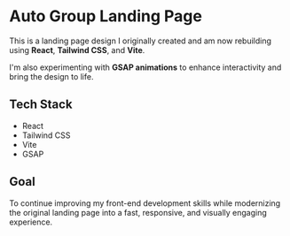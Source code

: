# Auto Group Landing Page

This is a landing page design I originally created and am now rebuilding using **React**, **Tailwind CSS**, and **Vite**.  

I'm also experimenting with **GSAP animations** to enhance interactivity and bring the design to life.

## Tech Stack
- React
- Tailwind CSS
- Vite
- GSAP

## Goal
To continue improving my front-end development skills while modernizing the original landing page into a fast, responsive, and visually engaging experience.
